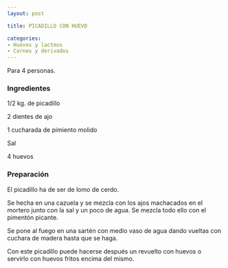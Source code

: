 ```yaml
---
layout: post

title: PICADILLO CON HUEVO

categories:
- Huevos y lacteos
- Carnes y derivados
---
```

Para 4 personas.

<h3>Ingredientes</h3>
1/2 kg. de picadillo

2 dientes de ajo

1 cucharada de pimiento molido

Sal

4 huevos

<h3>Preparación</h3>
El picadillo ha de ser de lomo de cerdo.

Se hecha en una cazuela y se mezcla con los ajos machacados en el mortero junto con la sal y un poco de agua. Se mezcla todo ello con el pimentón picante.

Se pone al fuego en una sartén con medio vaso de agua dando vueltas con cuchara de madera hasta que se haga.

Con este picadillo puede hacerse después un revuelto con huevos o servirlo con huevos fritos encima del mismo.